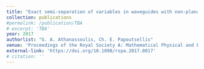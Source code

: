 ```yaml
---
title: "Exact semi-separation of variables in waveguides with non-planar boundaries"
collection: publications
#permalink: /publication/TBA
# excerpt: 'TBA'
year: 2017
authorlist: "G. A. Athanassoulis, Ch. E. Papoutsellis"
venue: 'Proceedings of the Royal Society A: Mathematical Physical and Engineering Sciences, Kinetic & Related Models, 473(2201), 20170017'
external-link: 'https://doi.org/10.1098/rspa.2017.0017'
# citation: ''
---
```

